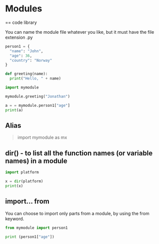 # Modules

== code library

You can name the module file whatever you like, but it must have the file extension .py

```py
person1 = {
  "name": "John",
  "age": 36,
  "country": "Norway"
}

def greeting(name):
  print("Hello, " + name)
```

```py
import mymodule

mymodule.greeting("Jonathan")

a = = mymodule.person1["age"]
print(a)

```

## Alias

> import mymodule as mx

## dir() - to list all the function names (or variable names) in a module

```py
import platform

x = dir(platform)
print(x)
```

## import... from

You can choose to import only parts from a module, by using the from keyword.
```py
from mymodule import person1

print (person1["age"])
```



